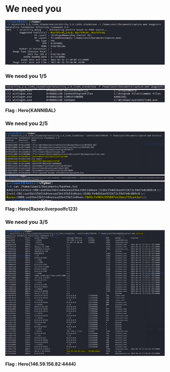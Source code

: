 # We need you

![alt text](./img/forensic0.png) </br>

### We need you 1/5
            
![alt text](./img/imageinfo.png) </br>
![alt text](./img/forensic1.png) </br>

**Flag : Hero{KANNIBAL}**

### We need you 2/5

![alt text](./img/forensic2.png) </br>
![alt text](./img/forensic2_1.png) </br>
![alt text](./img/forensic2_2.png) </br>

**Flag : Hero{Razex:liverpoolfc123}**

### We need you 3/5

![alt text](./img/forensic3.png) </br>

**Flag : Hero{146.59.156.82:4444}**
